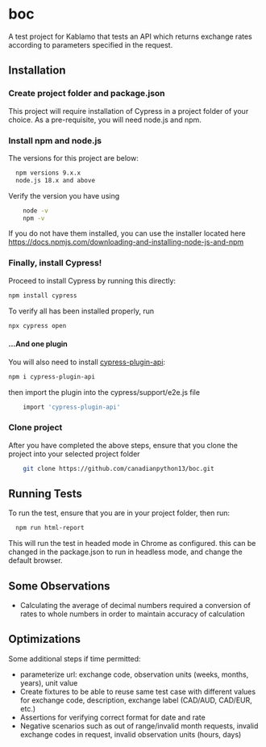# boc

A test project for Kablamo that tests an API which returns exchange rates according to parameters specified in the request.


## Installation

### Create project folder and package.json

This project will require installation of Cypress in a project folder of your choice. As a pre-requisite, you will need node.js and npm. 

### Install npm and node.js

The versions for this project are below:

```bash
  npm versions 9.x.x
  node.js 18.x and above
```
Verify the version you have using 
```bash 
    node -v
    npm -v
```
If you do not have them installed, you can use the installer located here https://docs.npmjs.com/downloading-and-installing-node-js-and-npm

### Finally, install Cypress!

Proceed to install Cypress by running this directly:
```bash
npm install cypress
```
To verify all has been installed properly, run 
```bash
npx cypress open
```
#### ...And one plugin
You will also need to install [cypress-plugin-api](https://github.com/filiphric/cypress-plugin-api): 

```bash
npm i cypress-plugin-api
```
then import the plugin into the cypress/support/e2e.js file
```bash 
    import 'cypress-plugin-api'
```

### Clone project

After you have completed the above steps, ensure that you clone the project into your selected project folder

```bash
    git clone https://github.com/canadianpython13/boc.git
```
## Running Tests

To run the test, ensure that you are in your project folder, then run:

```bash
  npm run html-report
```
This will run the test in headed mode in Chrome as configured. this can be changed in the package.json to run in headless mode, and change the default browser.

## Some Observations

- Calculating the average of decimal numbers required a conversion of rates to whole numbers in order to maintain accuracy of calculation


## Optimizations

Some additional steps if time permitted:

* parameterize url: exchange code, observation units (weeks, months, years), unit value
* Create fixtures to be able to reuse same test case with different values for exchange code, description, exchange label (CAD/AUD, CAD/EUR, etc.)
* Assertions for verifying correct format for date and rate
* Negative scenarios such as out of range/invalid month requests, invalid exchange codes in request, invalid observation units (hours, days)
